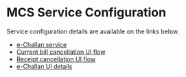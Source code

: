 # MCS Service Configuration

Service configuration details are available on the links below.

* [e-Challan service](e-challan-service/)
* [Current bill cancellation UI flow](current-bill-cancellation-ui-flow/)
* [Receipt cancellation UI flow](receipt-cancellation-ui-flow/)
* [e-Challan UI details](echallan-ui-details/)



&#x20;
